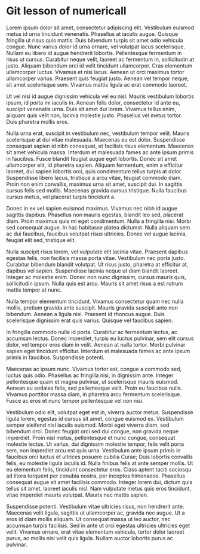 # Git lesson of numericall

Lorem ipsum dolor sit amet, consectetur adipiscing elit. Vestibulum euismod metus id urna tincidunt venenatis. Phasellus at iaculis augue. Quisque fringilla ut risus quis mattis. Duis bibendum turpis sit amet odio vehicula congue. Nunc varius dolor id urna ornare, vel volutpat lacus scelerisque. Nullam eu libero id augue hendrerit lobortis. Pellentesque fermentum in risus ut cursus. Curabitur neque velit, laoreet ac fermentum in, sollicitudin at justo. Aliquam bibendum orci id velit tincidunt ullamcorper. Cras elementum ullamcorper luctus. Vivamus et nisi lacus. Aenean ut orci maximus tortor ullamcorper varius. Praesent quis feugiat justo. Aenean vel tempor neque, sit amet scelerisque sem. Vivamus mattis ligula ac erat commodo laoreet.

Ut vel nisi id augue dignissim vehicula vel eu nisl. Mauris vestibulum lobortis ipsum, id porta mi iaculis in. Aenean felis dolor, consectetur id ante eu, suscipit venenatis urna. Duis sit amet dui lorem. Vivamus tellus enim, aliquam quis velit non, lacinia molestie justo. Phasellus vel metus tortor. Duis pharetra mollis eros.

Nulla urna erat, suscipit in vestibulum nec, vestibulum tempor velit. Mauris scelerisque at dui vitae malesuada. Maecenas eu est dolor. Suspendisse consequat sapien id nibh consequat, et facilisis risus elementum. Maecenas sit amet vehicula massa. Interdum et malesuada fames ac ante ipsum primis in faucibus. Fusce blandit feugiat augue eget lobortis. Donec sit amet ullamcorper elit, id pharetra sapien. Aliquam fermentum, enim a efficitur laoreet, dui sapien lobortis orci, quis condimentum tellus turpis at dolor. Suspendisse libero lacus, tristique a arcu vitae, feugiat commodo diam. Proin non enim convallis, maximus urna sit amet, suscipit dui. In sagittis cursus felis sed mollis. Maecenas gravida cursus tristique. Nulla faucibus cursus metus, vel placerat turpis tincidunt a.

Donec in ex vel sapien euismod maximus. Vivamus nec nibh id augue sagittis dapibus. Phasellus non mauris egestas, blandit leo sed, placerat diam. Proin maximus quis mi eget condimentum. Nulla a fringilla nisi. Morbi sed consequat augue. In hac habitasse platea dictumst. Nulla aliquam sem ac dui faucibus, faucibus volutpat risus ultricies. Donec vel augue lacinia, feugiat elit sed, tristique elit.

Nulla suscipit risus lorem, vel vulputate elit lacinia vitae. Praesent dapibus egestas felis, non facilisis massa porta vitae. Vestibulum nec porta justo. Curabitur bibendum blandit volutpat. Ut risus justo, pharetra at efficitur at, dapibus vel sapien. Suspendisse lacinia neque ut diam blandit laoreet. Integer ac molestie enim. Donec non nunc dignissim, cursus mauris quis, sollicitudin ipsum. Nulla quis est arcu. Mauris sit amet risus a est rutrum mattis tempor at nunc.

Nulla tempor elementum tincidunt. Vivamus consectetur quam nec nulla mollis, pretium gravida ante suscipit. Mauris gravida suscipit ante non bibendum. Aenean a ligula nisi. Praesent id rhoncus augue. Duis scelerisque dignissim erat quis varius. Quisque vel faucibus sapien.

In fringilla commodo nulla id porta. Curabitur ac fermentum lectus, ac accumsan lectus. Donec imperdiet, turpis eu luctus pulvinar, sem elit cursus dolor, vel tempor eros diam in velit. Aenean at nulla tortor. Morbi pulvinar sapien eget tincidunt efficitur. Interdum et malesuada fames ac ante ipsum primis in faucibus. Suspendisse potenti.

Maecenas ac ipsum nunc. Vivamus tortor est, congue a commodo sed, luctus quis odio. Phasellus ac fringilla nisi, in dignissim ante. Integer pellentesque quam et magna pulvinar, ut scelerisque mauris euismod. Aenean eu sodales felis, sed pellentesque velit. Proin eu faucibus nulla. Vivamus porttitor massa diam, in pharetra arcu fermentum scelerisque. Fusce ac eros et nunc tempor pellentesque vel non nisi.

Vestibulum odio elit, volutpat eget est in, viverra auctor metus. Suspendisse ligula lorem, egestas id cursus sit amet, congue euismod ex. Vestibulum semper eleifend nisl iaculis euismod. Morbi eget viverra diam, sed bibendum orci. Donec feugiat orci sed dui congue, non gravida neque imperdiet. Proin nisl metus, pellentesque et nunc congue, consequat molestie lectus. Ut varius, dui dignissim molestie tempor, felis velit porta sem, non imperdiet arcu est quis urna. Vestibulum ante ipsum primis in faucibus orci luctus et ultrices posuere cubilia Curae; Duis lobortis convallis felis, eu molestie ligula iaculis id. Nulla finibus felis at ante semper mollis. Ut eu elementum felis, tincidunt consectetur eros. Class aptent taciti sociosqu ad litora torquent per conubia nostra, per inceptos himenaeos. Phasellus consequat augue sit amet facilisis commodo. Integer lorem dui, dictum quis tellus sit amet, laoreet iaculis nisl. Nam vulputate metus quis eros tincidunt, vitae imperdiet mauris volutpat. Mauris nec mattis sapien.

Suspendisse potenti. Vestibulum vitae ultricies risus, non hendrerit ante. Maecenas velit ligula, sagittis ut ullamcorper ac, gravida nec augue. Ut a eros id diam mollis aliquam. Ut consequat massa ut leo auctor, nec accumsan turpis facilisis. Sed in ante ut orci egestas ultricies ultricies eget velit. Vivamus ornare, erat vitae elementum vehicula, tortor dolor laoreet purus, ac mollis nisi velit quis ligula. Nullam auctor lobortis purus ac pulvinar.